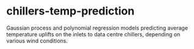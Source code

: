 # chillers-temp-prediction
Gaussian process and polynomial regression models predicting average temperature uplifts on the inlets to data centre chillers, depending on various wind conditions.
